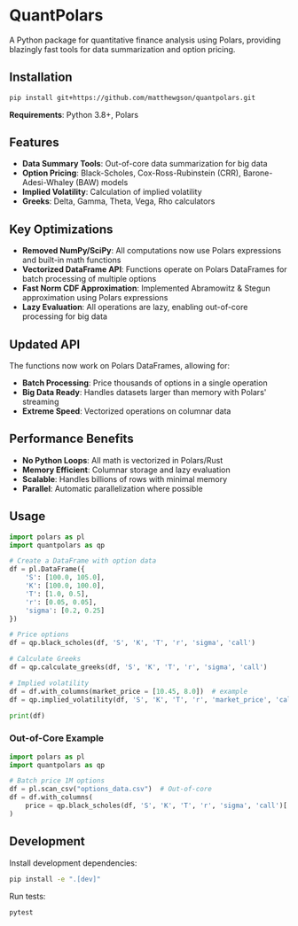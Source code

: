 # QuantPolars

A Python package for quantitative finance analysis using Polars, providing blazingly fast tools for data summarization and option pricing.

## Installation

```bash
pip install git+https://github.com/matthewgson/quantpolars.git
```

**Requirements**: Python 3.8+, Polars

## Features

- **Data Summary Tools**: Out-of-core data summarization for big data
- **Option Pricing**: Black-Scholes, Cox-Ross-Rubinstein (CRR), Barone-Adesi-Whaley (BAW) models
- **Implied Volatility**: Calculation of implied volatility
- **Greeks**: Delta, Gamma, Theta, Vega, Rho calculators

## Key Optimizations

- **Removed NumPy/SciPy**: All computations now use Polars expressions and built-in math functions
- **Vectorized DataFrame API**: Functions operate on Polars DataFrames for batch processing of multiple options
- **Fast Norm CDF Approximation**: Implemented Abramowitz & Stegun approximation using Polars expressions
- **Lazy Evaluation**: All operations are lazy, enabling out-of-core processing for big data

## Updated API

The functions now work on Polars DataFrames, allowing for:
- **Batch Processing**: Price thousands of options in a single operation
- **Big Data Ready**: Handles datasets larger than memory with Polars' streaming
- **Extreme Speed**: Vectorized operations on columnar data

## Performance Benefits

- **No Python Loops**: All math is vectorized in Polars/Rust
- **Memory Efficient**: Columnar storage and lazy evaluation
- **Scalable**: Handles billions of rows with minimal memory
- **Parallel**: Automatic parallelization where possible

## Usage

```python
import polars as pl
import quantpolars as qp

# Create a DataFrame with option data
df = pl.DataFrame({
    'S': [100.0, 105.0],
    'K': [100.0, 100.0],
    'T': [1.0, 0.5],
    'r': [0.05, 0.05],
    'sigma': [0.2, 0.25]
})

# Price options
df = qp.black_scholes(df, 'S', 'K', 'T', 'r', 'sigma', 'call')

# Calculate Greeks
df = qp.calculate_greeks(df, 'S', 'K', 'T', 'r', 'sigma', 'call')

# Implied volatility
df = df.with_columns(market_price = [10.45, 8.0])  # example
df = qp.implied_volatility(df, 'S', 'K', 'T', 'r', 'market_price', 'call')

print(df)
```

### Out-of-Core Example

```python
import polars as pl
import quantpolars as qp

# Batch price 1M options
df = pl.scan_csv("options_data.csv")  # Out-of-core
df = df.with_columns(
    price = qp.black_scholes(df, 'S', 'K', 'T', 'r', 'sigma', 'call')['price']
)
```

## Development

Install development dependencies:

```bash
pip install -e ".[dev]"
```

Run tests:

```bash
pytest
```